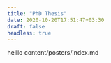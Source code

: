 ```yaml
---
title: "PhD Thesis"
date: 2020-10-20T17:51:47+03:30
draft: false
headless: true
---
```


helllo  content/posters/index.md